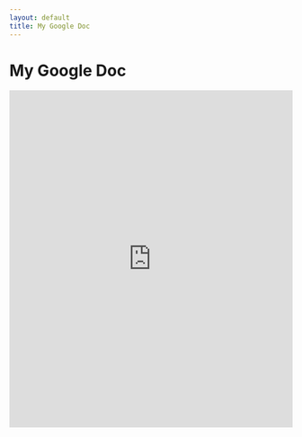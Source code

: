 ```yaml
---
layout: default
title: My Google Doc
---
```


# My Google Doc

<iframe src="https://docs.google.com/document/d/1krkGHT5NT6AiLlfFEZc8P7Kc3BM0zGTpprDTF4AbJnc/preview" 
        width="100%" 
        height="600" 
        style="border:none;">
</iframe>
